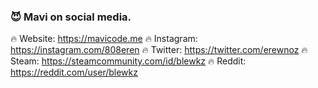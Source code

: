 ### 😈 Mavi on social media.

🔥 Website: https://mavicode.me
🔥 Instagram: https://instagram.com/808eren
🔥 Twitter: https://twitter.com/erewnoz 
🔥 Steam: https://steamcommunity.com/id/blewkz
🔥 Reddit: https://reddit.com/user/blewkz
